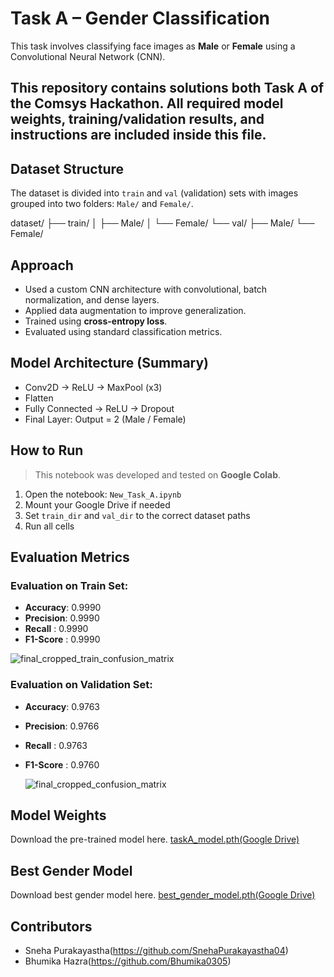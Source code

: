 # Task A – Gender Classification

This task involves classifying face images as **Male** or **Female** using a Convolutional Neural Network (CNN).

## This repository contains solutions both Task A of the Comsys Hackathon. All required model weights, training/validation results, and instructions are included inside this file.

##  Dataset Structure

The dataset is divided into `train` and `val` (validation) sets with images grouped into two folders: `Male/` and `Female/`.

dataset/
├── train/
│ ├── Male/
│ └── Female/
└── val/
├── Male/
└── Female/

## Approach

- Used a custom CNN architecture with convolutional, batch normalization, and dense layers.
- Applied data augmentation to improve generalization.
- Trained using **cross-entropy loss**.
- Evaluated using standard classification metrics.

## Model Architecture (Summary)

- Conv2D → ReLU → MaxPool (x3)
- Flatten
- Fully Connected → ReLU → Dropout
- Final Layer: Output = 2 (Male / Female)

## How to Run

> This notebook was developed and tested on **Google Colab**.

1. Open the notebook: `New_Task_A.ipynb`
2. Mount your Google Drive if needed
3. Set `train_dir` and `val_dir` to the correct dataset paths
4. Run all cells


## Evaluation Metrics

### Evaluation on Train Set:
- **Accuracy**: 0.9990
- **Precision**: 0.9990
- **Recall**   : 0.9990
- **F1-Score** : 0.9990

![final_cropped_train_confusion_matrix](https://github.com/user-attachments/assets/2379d43e-28ed-4946-b5cc-8f95e4a75122)



### Evaluation on Validation Set:
- **Accuracy**: 0.9763
- **Precision**: 0.9766
- **Recall**   : 0.9763
- **F1-Score** : 0.9760
  
  ![final_cropped_confusion_matrix](https://github.com/user-attachments/assets/6c70340c-e0bb-4590-8d01-9d3d8745724a)
    
## Model Weights
Download the pre-trained model here.
[taskA_model.pth(Google Drive)](https://drive.google.com/file/d/1XieLM15TYgOYpAZZd2u0-45m3P8KVb_u/view?usp=sharing)

##  Best Gender Model

Download best gender model here.
[best_gender_model.pth(Google Drive)](https://drive.google.com/file/d/1U5ym2yO7IDumm9TrDusCn8xZpxnTvuet/view?usp=sharing)

## Contributors

- Sneha Purakayastha(https://github.com/SnehaPurakayastha04)
- Bhumika Hazra(https://github.com/Bhumika0305)











